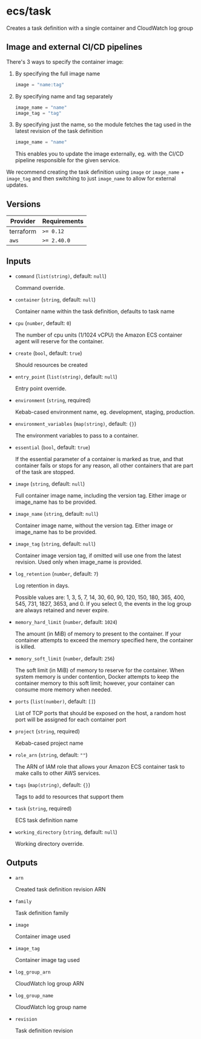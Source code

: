 # ecs/task

Creates a task definition with a single container and CloudWatch log group

## Image and external CI/CD pipelines

There's 3 ways to specify the container image:

1. By specifying the full image name

   ```terraform
   image = "name:tag"
   ```

2. By specifying name and tag separately

   ```terraform
   image_name = "name"
   image_tag = "tag"
   ```

3. By specifying just the name, so the module fetches the tag used in the latest revision of the task definition

   ```terraform
   image_name = "name"
   ```

   This enables you to update the image externally, eg. with the CI/CD pipeline responsible for the given service.

We recommend creating the task definition using `image` or `image_name` + `image_tag` and then switching to just `image_name` to allow for external updates.

<!-- BEGIN_TF_DOCS -->

## Versions

| Provider  | Requirements |
| --------- | ------------ |
| terraform | `>= 0.12`    |
| `aws`     | `>= 2.40.0`  |

## Inputs

- `command` (`list(string)`, default: `null`)

  Command override.

- `container` (`string`, default: `null`)

  Container name within the task definition, defaults to task name

- `cpu` (`number`, default: `0`)

  The number of cpu units (1/1024 vCPU) the Amazon ECS container agent will reserve for the container.

- `create` (`bool`, default: `true`)

  Should resources be created

- `entry_point` (`list(string)`, default: `null`)

  Entry point override.

- `environment` (`string`, required)

  Kebab-cased environment name, eg. development, staging, production.

- `environment_variables` (`map(string)`, default: `{}`)

  The environment variables to pass to a container.

- `essential` (`bool`, default: `true`)

  If the essential parameter of a container is marked as true, and that container fails or stops for any reason, all other containers that are part of the task are stopped.

- `image` (`string`, default: `null`)

  Full container image name, including the version tag. Either image or image_name has to be provided.

- `image_name` (`string`, default: `null`)

  Container image name, without the version tag. Either image or image_name has to be provided.

- `image_tag` (`string`, default: `null`)

  Container image version tag, if omitted will use one from the latest revision. Used only when image_name is provided.

- `log_retention` (`number`, default: `7`)

  Log retention in days.

  Possible values are: 1, 3, 5, 7, 14, 30, 60, 90, 120, 150, 180, 365, 400, 545, 731, 1827, 3653, and 0.
  If you select 0, the events in the log group are always retained and never expire.

- `memory_hard_limit` (`number`, default: `1024`)

  The amount (in MiB) of memory to present to the container. If your container attempts to exceed the memory specified here, the container is killed.

- `memory_soft_limit` (`number`, default: `256`)

  The soft limit (in MiB) of memory to reserve for the container. When system memory is under contention, Docker attempts to keep the container memory to this soft limit; however, your container can consume more memory when needed.

- `ports` (`list(number)`, default: `[]`)

  List of TCP ports that should be exposed on the host, a random host port will be assigned for each container port

- `project` (`string`, required)

  Kebab-cased project name

- `role_arn` (`string`, default: `""`)

  The ARN of IAM role that allows your Amazon ECS container task to make calls to other AWS services.

- `tags` (`map(string)`, default: `{}`)

  Tags to add to resources that support them

- `task` (`string`, required)

  ECS task definition name

- `working_directory` (`string`, default: `null`)

  Working directory override.

## Outputs

- `arn`

  Created task definition revision ARN

- `family`

  Task definition family

- `image`

  Container image used

- `image_tag`

  Container image tag used

- `log_group_arn`

  CloudWatch log group ARN

- `log_group_name`

  CloudWatch log group name

- `revision`

  Task definition revision
